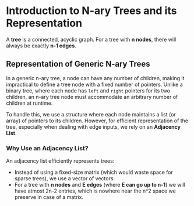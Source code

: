 # Introduction to N-ary Trees and its Representation

A **tree** is a connected, acyclic graph. For a tree with **n nodes**, there will always be exactly **n-1 edges**.

## Representation of Generic N-ary Trees
In a generic n-ary tree, a node can have any number of children, making it impractical to define a tree node with a fixed number of pointers. Unlike a binary tree, where each node has `left` and `right` pointers for its two children, an n-ary tree node must accommodate an arbitrary number of children at runtime.

To handle this, we use a structure where each node maintains a list (or array) of pointers to its children. However, for efficient representation of the tree, especially when dealing with edge inputs, we rely on an **Adjacency List**.

### Why Use an Adjacency List?
An adjacency list efficiently represents trees:
- Instead of using a fixed-size matrix (which would waste space for sparse trees), we use a vector of vectors.
- For a tree with **n nodes** and **E edges** (where **E can go up to n-1**) we will have atmost 2n-2 entries, which is nowhere near the n^2 space we preserve in case of a matrix.
